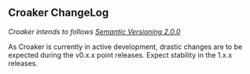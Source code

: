## Croaker ChangeLog
*Croaker intends to follows [Semantic Versioning 2.0.0](https://semver.org/)*

As Croaker is currently in active development, drastic changes are to be expected
during the v0.x.x point releases. Expect stability in the 1.x.x releases.
